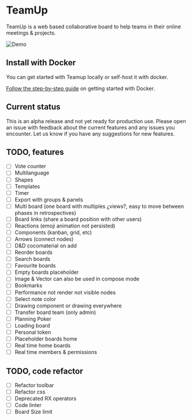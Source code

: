 # TeamUp

TeamUp is a web based collaborative board to help teams in their online meetings & projects.

![Demo](https://github.com/juanfran/team-up/blob/main/resources/demo-teamup-new.gif)

## Install with Docker

You can get started with Teamup locally or self-host it with docker.

[Follow the step-by-step guide](./INSTALL.md) on getting started with Docker.

## Current status

This is an alpha release and not yet ready for production use. Please open an issue with feedback about the current features and any issues you encounter. Let us know if you have any suggestions for new features.

## TODO, features

- [ ] Vote counter
- [ ] Multilanguage
- [ ] Shapes
- [ ] Templates
- [ ] Timer
- [ ] Export with groups & panels
- [ ] Multi board (one board with multiples ¿views?, easy to move between phases in retrospectives)
- [ ] Board links (share a board position with other users)
- [ ] Reactions (emoji animation not persisted)
- [ ] Components (kanban, grid, etc)
- [ ] Arrows (connect nodes)
- [ ] D&D cocomaterial on add
- [ ] Reorder boards
- [ ] Search boards
- [ ] Favourite boards
- [ ] Empty boards placeholder
- [ ] Image & Vector can also be used in compose mode
- [ ] Bookmarks
- [ ] Performance not render not visible nodes
- [ ] Select note color
- [ ] Drawing component or drawing everywhere
- [ ] Transfer board team (only admin)
- [ ] Planning Poker
- [ ] Loading board
- [ ] Personal token
- [ ] Placeholder boards home
- [ ] Real time home boards
- [ ] Real time members & permissions

## TODO, code refactor

- [ ] Refactor toolbar
- [ ] Refactor css
- [ ] Deprecated RX operators
- [ ] Code linter
- [ ] Board Size limit
